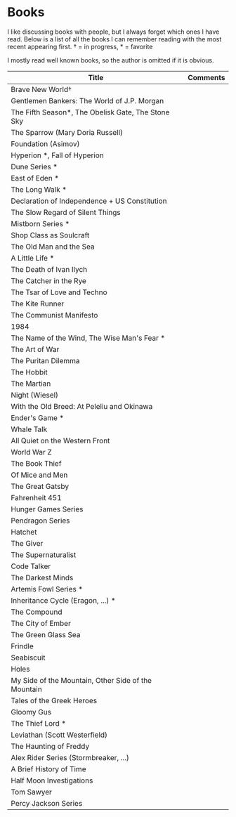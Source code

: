 
# Books

I like discussing books with people, but I always forget which ones I have
read. Below is a list of all the books I can remember reading with the most
recent appearing first. &#8224; = in progress, \* = favorite

I mostly read well known books, so the author is omitted if it is obvious.

| Title | Comments |
|-------|----------|
| Brave New World&#8224; | |
| Gentlemen Bankers: The World of J.P. Morgan | |
| The Fifth Season\*, The Obelisk Gate, The Stone Sky | |
| The Sparrow (Mary Doria Russell) | |
| Foundation (Asimov) | |
| Hyperion \*, Fall of Hyperion | |
| Dune Series \* | |
| East of Eden \* | |
| The Long Walk \* | |
| Declaration of Independence + US Constitution | |
| The Slow Regard of Silent Things | |
| Mistborn Series \* | |
| Shop Class as Soulcraft | |
| The Old Man and the Sea | |
| A Little Life \*| |
| The Death of Ivan Ilych | |
| The Catcher in the Rye | |
| The Tsar of Love and Techno | |
| The Kite Runner | |
| The Communist Manifesto | |
| 1984 | |
| The Name of the Wind, The Wise Man's Fear \* | |
| The Art of War | |
| The Puritan Dilemma | |
| The Hobbit | |
| The Martian | |
| Night (Wiesel) | |
| With the Old Breed: At Peleliu and Okinawa | |
| Ender's Game \* | |
| Whale Talk | |
| All Quiet on the Western Front | |
| World War Z | |
| The Book Thief | |
| Of Mice and Men | |
| The Great Gatsby | |
| Fahrenheit 451 | |
| Hunger Games Series | |
| Pendragon Series | |
| Hatchet | |
| The Giver | |
| The Supernaturalist | |
| Code Talker | |
| The Darkest Minds | |
| Artemis Fowl Series \* | |
| Inheritance Cycle (Eragon, ...) \* | |
| The Compound | |
| The City of Ember | |
| The Green Glass Sea | |
| Frindle | |
| Seabiscuit | |
| Holes | |
| My Side of the Mountain, Other Side of the Mountain | |
| Tales of the Greek Heroes | |
| Gloomy Gus | |
| The Thief Lord \* | |
| Leviathan (Scott Westerfield) | |
| The Haunting of Freddy | |
| Alex Rider Series (Stormbreaker, ...) | |
| A Brief History of Time | |
| Half Moon Investigations | |
| Tom Sawyer | |
| Percy Jackson Series | |

